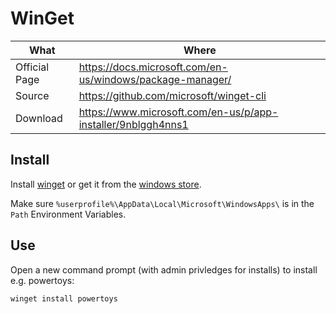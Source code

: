 # WinGet

| What          | Where |
|---------------|-------|
| Official Page |<https://docs.microsoft.com/en-us/windows/package-manager/>|
| Source        |<https://github.com/microsoft/winget-cli>|
| Download      |<https://www.microsoft.com/en-us/p/app-installer/9nblggh4nns1>|

## Install

Install [winget](https://github.com/microsoft/winget-cli/releases) or get it from the [windows store](https://apps.microsoft.com/store/detail/appinstaller/9NBLGGH4NNS1).

Make sure ```%userprofile%\AppData\Local\Microsoft\WindowsApps\``` is in the `Path` Environment Variables.

## Use

Open a new command prompt (with admin privledges for installs) to install e.g. powertoys:

``` ps1
winget install powertoys 
```
